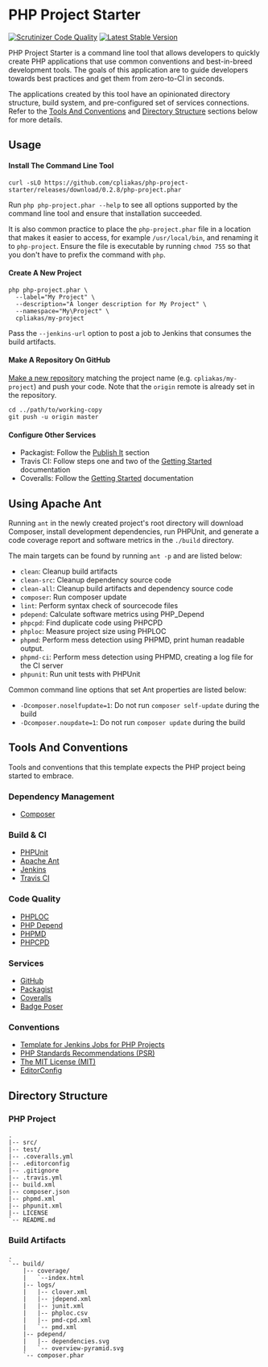 # PHP Project Starter

[![Scrutinizer Code Quality](https://scrutinizer-ci.com/g/cpliakas/php-project-starter/badges/quality-score.png?b=master)](https://scrutinizer-ci.com/g/cpliakas/php-project-starter/?branch=master)
[![Latest Stable Version](https://poser.pugx.org/cpliakas/php-project-starter/v/stable.png)](https://packagist.org/packages/cpliakas/php-project-starter)

PHP Project Starter is a command line tool that allows developers to quickly
create PHP applications that use common conventions and best-in-breed
development tools. The goals of this application are to guide developers towards
best practices and get them from zero-to-CI in seconds.

The applications created by this tool have an opinionated directory structure,
build system, and pre-configured set of services connections. Refer to the
[Tools And Conventions](#tools-and-conventions) and [Directory Structure](#directory-structure)
sections below for more details.

## Usage

#### Install The Command Line Tool

```
curl -sLO https://github.com/cpliakas/php-project-starter/releases/download/0.2.8/php-project.phar
```

Run `php php-project.phar --help` to see all options supported by the command
line tool and ensure that installation succeeded.

It is also common practice to place the `php-project.phar` file in a location
that makes it easier to access, for example `/usr/local/bin`, and renaming it
to `php-project`. Ensure the file is executable by running `chmod 755` so that
you don't have to prefix the command with `php`.

#### Create A New Project

```
php php-project.phar \
  --label="My Project" \
  --description="A longer description for My Project" \
  --namespace="My\Project" \
  cpliakas/my-project
```

Pass the `--jenkins-url` option to post a job to Jenkins that consumes the
build artifacts.

#### Make A Repository On GitHub

[Make a new repository](https://help.github.com/articles/create-a-repo#make-a-new-repository-on-github)
matching the project name (e.g. `cpliakas/my-project`) and push your code. Note
that the `origin` remote is already set in the repository.

```
cd ../path/to/working-copy
git push -u origin master
```

#### Configure Other Services

  * Packagist: Follow the [Publish It](https://packagist.org/) section
  * Travis CI: Follow steps one and two of the [Getting Started](http://about.travis-ci.org/docs/user/getting-started/#Step-one%3A-Sign-in) documentation
  * Coveralls: Follow the [Getting Started](https://coveralls.io/docs) documentation

## Using Apache Ant

Running `ant` in the newly created project's root directory will download
Composer, install development dependencies, run PHPUnit, and generate a code
coverage report and software metrics in the `./build` directory.

The main targets can be found by running `ant -p` and are listed below:

* `clean`: Cleanup build artifacts
* `clean-src`: Cleanup dependency source code
* `clean-all`: Cleanup build artifacts and dependency source code
* `composer`: Run composer update
* `lint`: Perform syntax check of sourcecode files
* `pdepend`: Calculate software metrics using PHP_Depend
* `phpcpd`: Find duplicate code using PHPCPD
* `phploc`: Measure project size using PHPLOC
* `phpmd`: Perform mess detection using PHPMD, print human readable output.
* `phpmd-ci`: Perform mess detection using PHPMD, creating a log file for the CI server
* `phpunit`: Run unit tests with PHPUnit

Common command line options that set Ant properties are listed below:

* `-Dcomposer.noselfupdate=1`: Do not run `composer self-update` during the build
* `-Dcomposer.noupdate=1`: Do not run `composer update` during the build

## Tools And Conventions

Tools and conventions that this template expects the PHP project being started
to embrace.

### Dependency Management

* [Composer](http://getcomposer.org/)

### Build & CI

* [PHPUnit](https://github.com/sebastianbergmann/phpunit/)
* [Apache Ant](http://ant.apache.org/)
* [Jenkins](http://jenkins-ci.org/)
* [Travis CI](https://travis-ci.org/)

### Code Quality

* [PHPLOC](https://github.com/sebastianbergmann/phploc)
* [PHP Depend](http://pdepend.org/)
* [PHPMD](http://phpmd.org/)
* [PHPCPD](https://github.com/sebastianbergmann/phpcpd)

### Services

* [GitHub](https://github.com/)
* [Packagist](https://packagist.org/)
* [Coveralls](https://coveralls.io/)
* [Badge Poser](https://poser.pugx.org/)

### Conventions

* [Template for Jenkins Jobs for PHP Projects](http://jenkins-php.org/)
* [PHP Standards Recommendations (PSR)](http://www.php-fig.org/)
* [The MIT License (MIT)](http://opensource.org/licenses/MIT)
* [EditorConfig](http://editorconfig.org/)

## Directory Structure

### PHP Project

```
.
|-- src/
|-- test/
|-- .coveralls.yml
|-- .editorconfig
|-- .gitignore
|-- .travis.yml
|-- build.xml
|-- composer.json
|-- phpmd.xml
|-- phpunit.xml
|-- LICENSE
`-- README.md

```

### Build Artifacts

```
.
`-- build/
    |-- coverage/
    |   `--index.html
    |-- logs/
    |   |-- clover.xml
    |   |-- jdepend.xml
    |   |-- junit.xml
    |   |-- phploc.csv
    |   |-- pmd-cpd.xml
    |   `-- pmd.xml
    |-- pdepend/
    |   |-- dependencies.svg
    |   `-- overview-pyramid.svg
    `-- composer.phar
